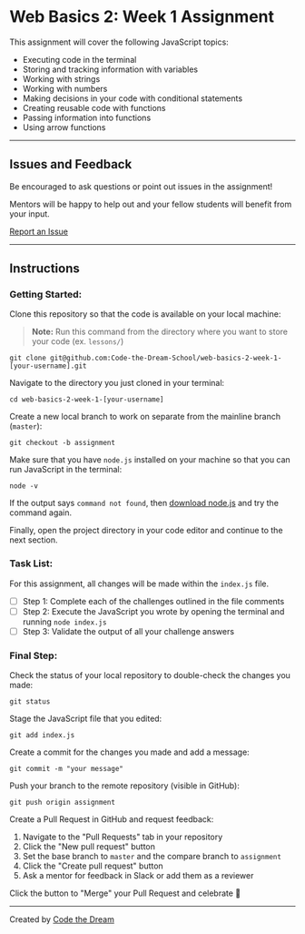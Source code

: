# Web Basics 2: Week 1 Assignment

This assignment will cover the following JavaScript topics:

- Executing code in the terminal
- Storing and tracking information with variables
- Working with strings
- Working with numbers
- Making decisions in your code with conditional statements
- Creating reusable code with functions
- Passing information into functions
- Using arrow functions

---

## Issues and Feedback

Be encouraged to ask questions or point out issues in the assignment!

Mentors will be happy to help out and your fellow students will benefit from your input.

[Report an Issue](https://github.com/CodeTheDream/Web-Basics-2-Week-1/issues)

---

## Instructions

### Getting Started:

Clone this repository so that the code is available on your local machine:

> **Note:** Run this command from the directory where you want to store your code (ex. `lessons/`)

    git clone git@github.com:Code-the-Dream-School/web-basics-2-week-1-[your-username].git

Navigate to the directory you just cloned in your terminal:

    cd web-basics-2-week-1-[your-username]

Create a new local branch to work on separate from the mainline branch (`master`):

    git checkout -b assignment

Make sure that you have `node.js` installed on your machine so that you can run JavaScript in the terminal:

    node -v

If the output says `command not found`, then [download node.js](https://nodejs.org/en/download) and try the command again.

Finally, open the project directory in your code editor and continue to the next section.

### Task List: 

For this assignment, all changes will be made within the `index.js` file.

- [ ] Step 1: Complete each of the challenges outlined in the file comments
- [ ] Step 2: Execute the JavaScript you wrote by opening the terminal and running `node index.js`
- [ ] Step 3: Validate the output of all your challenge answers

### Final Step:

Check the status of your local repository to double-check the changes you made:

    git status

Stage the JavaScript file that you edited:

    git add index.js

Create a commit for the changes you made and add a message:

    git commit -m "your message"

Push your branch to the remote repository (visible in GitHub):

    git push origin assignment

Create a Pull Request in GitHub and request feedback:

1. Navigate to the "Pull Requests" tab in your repository
2. Click the "New pull request" button
3. Set the base branch to `master` and the compare branch to `assignment`
4. Click the "Create pull request" button
5. Ask a mentor for feedback in Slack or add them as a reviewer

Click the button to "Merge" your Pull Request and celebrate 🎉

---

Created by [Code the Dream](https://www.codethedream.org)
